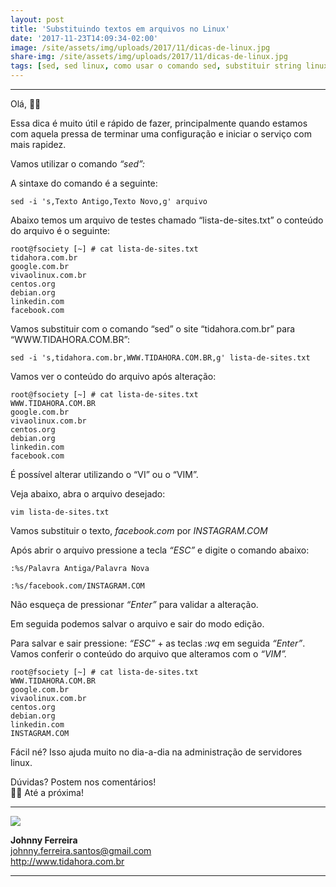 ```yaml
---
layout: post
title: 'Substituindo textos em arquivos no Linux'
date: '2017-11-23T14:09:34-02:00'
image: /site/assets/img/uploads/2017/11/dicas-de-linux.jpg
share-img: /site/assets/img/uploads/2017/11/dicas-de-linux.jpg
tags: [sed, sed linux, como usar o comando sed, substituir string linux, substituir texto arquivo linux]
---
```



- - - - - -


Olá, 🖖🏼

Essa dica é muito útil e rápido de fazer, principalmente quando estamos com aquela pressa de terminar uma configuração e iniciar o serviço com mais rapidez.

Vamos utilizar o comando *“sed”:*

A sintaxe do comando é a seguinte:

```
sed -i 's,Texto Antigo,Texto Novo,g' arquivo
```

Abaixo temos um arquivo de testes chamado “lista-de-sites.txt” o conteúdo do arquivo é o seguinte:

```
root@fsociety [~] # cat lista-de-sites.txt 
tidahora.com.br
google.com.br
vivaolinux.com.br
centos.org
debian.org
linkedin.com
facebook.com
```

Vamos substituir com o comando “sed” o site “tidahora.com.br” para “WWW.TIDAHORA.COM.BR”:

```
sed -i 's,tidahora.com.br,WWW.TIDAHORA.COM.BR,g' lista-de-sites.txt
```

Vamos ver o conteúdo do arquivo após alteração:

```
root@fsociety [~] # cat lista-de-sites.txt 
WWW.TIDAHORA.COM.BR
google.com.br
vivaolinux.com.br
centos.org
debian.org
linkedin.com
facebook.com
```

É possível alterar utilizando o “VI” ou o “VIM”.

Veja abaixo, abra o arquivo desejado:

```
vim lista-de-sites.txt
```

Vamos substituir o texto, *facebook.com* por *INSTAGRAM.COM*

Após abrir o arquivo pressione a tecla *“ESC”* e digite o comando abaixo:

```
:%s/Palavra Antiga/Palavra Nova
```

```
:%s/facebook.com/INSTAGRAM.COM
```

Não esqueça de pressionar *“Enter”* para validar a alteração.

Em seguida podemos salvar o arquivo e sair do modo edição.

Para salvar e sair pressione: *“ESC”* + as teclas *:wq* em seguida *“Enter”*.  
Vamos conferir o conteúdo do arquivo que alteramos com o *“VIM”.*

```
root@fsociety [~] # cat lista-de-sites.txt 
WWW.TIDAHORA.COM.BR
google.com.br
vivaolinux.com.br
centos.org
debian.org
linkedin.com
INSTAGRAM.COM
```

Fácil né? Isso ajuda muito no dia-a-dia na administração de servidores linux.

Dúvidas? Postem nos comentários!  
👋🏼 Até a próxima!

- - - - - -

![](http://tidahora.com.br/wp-content/uploads/2017/11/foto-perfil-redondo-johnny.png)

**Johnny Ferreira**  
<johnny.ferreira.santos@gmail.com>  
<http://www.tidahora.com.br>

- - - - - -